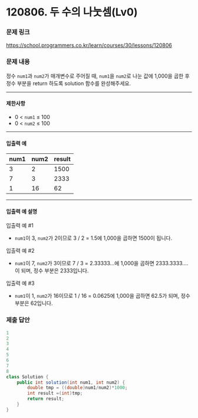 # 120806. 두 수의 나눗셈(Lv0)
### 문제 링크
https://school.programmers.co.kr/learn/courses/30/lessons/120806
### 문제 내용
정수 `num1`과 `num2`가 매개변수로 주어질 때, `num1`을 `num2`로 나눈 값에 1,000을 곱한 후 정수 부분을 return 하도록 solution 함수를 완성해주세요.

*** ** * ** ***

#### 제한사항

* 0 \< `num1` ≤ 100
* 0 \< `num2` ≤ 100

*** ** * ** ***

#### 입출력 예

| num1 | num2 | result |
|------|------|--------|
| 3    | 2    | 1500   |
| 7    | 3    | 2333   |
| 1    | 16   | 62     |

*** ** * ** ***

#### 입출력 예 설명

입출력 예 #1

* `num1`이 3, `num2`가 2이므로 3 / 2 = 1.5에 1,000을 곱하면 1500이 됩니다.

입출력 예 #2

* `num1`이 7, `num2`가 3이므로 7 / 3 = 2.33333...에 1,000을 곱하면 2333.3333.... 이 되며, 정수 부분은 2333입니다.

입출력 예 #3

* `num1`이 1, `num2`가 16이므로 1 / 16 = 0.0625에 1,000을 곱하면 62.5가 되며, 정수 부분은 62입니다.

### 제출 답안
```java
1
2
3
4
5
6
7
8
class Solution {
    public int solution(int num1, int num2) {
        double tmp = ((double)num1/num2)*1000;
        int result =(int)tmp;
        return result;
    }
}
```

